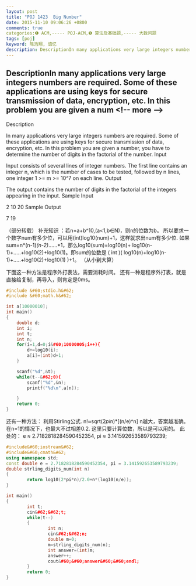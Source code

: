 ```yaml
---
layout: post
title: "POJ 1423  Big Number"
date: 2015-11-10 09:06:26 +0800
comments: true
categories:❶ ACM,----- POJ-ACM,❺ 算法及基础题,----- 大数问题
tags: [poj]
keyword: 陈浩翔, 谙忆
description: DescriptionIn many applications very large integers numbers are required. Some of these applications are using keys for secure transmission of data, encryption, etc. In this problem you are given a num 
---
```



DescriptionIn many applications very large integers numbers are required. Some of these applications are using keys for secure transmission of data, encryption, etc. In this problem you are given a num
&#60;!-- more --&#62;
----------

Description

In many applications very large integers numbers are required. Some of these applications are using keys for secure transmission of data, encryption, etc. In this problem you are given a number, you have to determine the number of digits in the factorial of the number.
Input

Input consists of several lines of integer numbers. The first line contains an integer n, which is the number of cases to be tested, followed by n lines, one integer 1 >= m >= 10^7 on each line.
Output

The output contains the number of digits in the factorial of the integers appearing in the input.
Sample Input

2
10
20
Sample Output

7
19

（部分转载）
补充知识 ：若n=a+b^10,(a&#60;1,b∈N)，则n的位数为b。
所以要求一个数字num有多少位，可以用(int)log10(num)+1，这样就求出num有多少位.
如果sum=n*(n-1)*(n-2)*......*1，那么log10(sum)=log10(n)+
log10(n-1)+.....+log10(2)+log10(1)。即sum的位数是
( int )( log10(n)+log10(n-1)+.....+log10(2)+log10(1) )+1。
（从小到大算）

下面这一种方法是程序外打表法，需要消耗时间。
还有一种是程序外打表，就是直接给复制，再导入，则肯定是0ms。
```cpp
#include &#60;stdio.h&#62;
#include &#60;math.h&#62;

int a[10000010];
int main()
{
    double d;
    int i;
    int t;
    int n;
    for(i=1,d=0;i&#60;10000005;i++){
        d+=log10(i);
        a[i]=(int)d+1;
    }

    scanf("%d",&t);
    while(t--&#62;0){
        scanf("%d",&n);
        printf("%d\n",a[n]);

    }
    return 0;
}

```


还有一种方法：
利用Stirling公式. n!≈sqrt(2*pi*n)*[(n/e)^n]
n越大，答案越准确。
在n=1的情况下，也最大不过相差0.2.
这里只要计算位数，所以是可以用的。
此处的：
e ≈ 2.7182818284590452354, pi ≈ 3.141592653589793239;    

```cpp
#include&#60;iostream&#62;
#include&#60;cmath&#62;
using namespace std;
const double e = 2.7182818284590452354, pi = 3.141592653589793239;
double strling_digits_num(int n)
{
        return log10(2*pi*n)/2.0+n*(log10(n/e));
}

int main()
{
        int t;
        cin&#62;&#62;t;
        while(t--)
        {
                int n;
                cin&#62;&#62;n;
                double m=0;
                m=strling_digits_num(n);
                int answer=(int)m;
                answer++;
                cout&#60;&#60;answer&#60;&#60;endl;
        }
        return 0;
}

```
